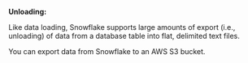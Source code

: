 **Unloading:**

Like data loading, Snowflake supports large amounts of export (i.e., unloading) of data from a database table into flat, delimited text files.

You can export data from Snowflake to an AWS S3 bucket. 
